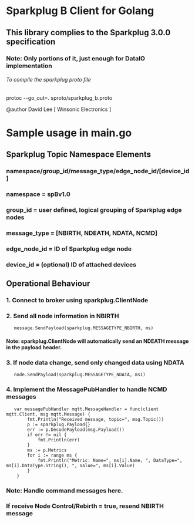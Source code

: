 # Sparkplug B Client for Golang #
## This library complies to the Sparkplug 3.0.0 specification ###
### Note: Only portions of it, just enough for DataIO implementation ##

###### To compile the sparkplug proto file
protoc --go_out=. sproto/sparkplug_b.proto

@author David Lee [ Winsonic Electronics ]

# Sample usage in main.go #
## Sparkplug Topic Namespace Elements ##
### namespace/group_id/message_type/edge_node_id/[device_id] ###
### namespace = spBv1.0
### group_id = user defined, logical grouping of Sparkplug edge nodes
### message_type = [NBIRTH, NDEATH, NDATA, NCMD]
### edge_node_id = ID of Sparkplug edge node
### device_id = (optional) ID of attached devices

## Operational Behaviour ##
### 1. Connect to broker using sparkplug.ClientNode
### 2. Send all node information in NBIRTH 
       message.SendPayload(sparkplug.MESSAGETYPE_NBIRTH, ms)
#### Note: sparkplug.ClientNode will automatically send an NDEATH message in the payload header. 
### 3. If node data change, send only changed data using NDATA
       node.SendPayload(sparkplug.MESSAGETYPE_NDATA, ms1)
### 4. Implement the MessagePubHandler to handle NCMD messages
       var messagePubHandler mqtt.MessageHandler = func(client mqtt.Client, msg mqtt.Message) {
            fmt.Println("Received message, topic=", msg.Topic())
            p := sparkplug.Payload{}
            err := p.DecodePayload(msg.Payload())
            if err != nil {
                fmt.Println(err)
            }
            ms := p.Metrics
            for i := range ms {
                fmt.Println("Metric: Name=", ms[i].Name, ", DataType=", ms[i].DataType.String(), ", Value=", ms[i].Value)
            }
        }
### Note: Handle command messages here.
###       If receive Node Control/Rebirth = true, resend NBIRTH message